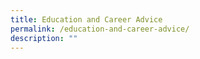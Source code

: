```yaml
---
title: Education and Career Advice
permalink: /education-and-career-advice/
description: ""
---
```

